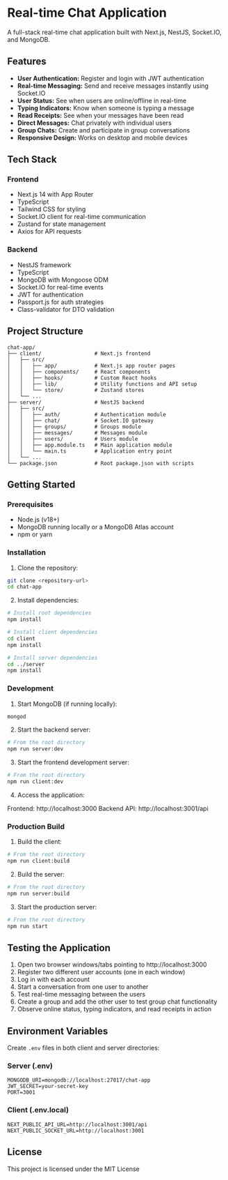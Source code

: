 # Real-time Chat Application

A full-stack real-time chat application built with Next.js, NestJS, Socket.IO, and MongoDB.

## Features

- **User Authentication:** Register and login with JWT authentication
- **Real-time Messaging:** Send and receive messages instantly using Socket.IO
- **User Status:** See when users are online/offline in real-time
- **Typing Indicators:** Know when someone is typing a message
- **Read Receipts:** See when your messages have been read
- **Direct Messages:** Chat privately with individual users
- **Group Chats:** Create and participate in group conversations
- **Responsive Design:** Works on desktop and mobile devices

## Tech Stack

### Frontend
- Next.js 14 with App Router
- TypeScript
- Tailwind CSS for styling
- Socket.IO client for real-time communication
- Zustand for state management
- Axios for API requests

### Backend
- NestJS framework
- TypeScript
- MongoDB with Mongoose ODM
- Socket.IO for real-time events
- JWT for authentication
- Passport.js for auth strategies
- Class-validator for DTO validation

## Project Structure

```
chat-app/
├── client/                 # Next.js frontend
│   ├── src/
│   │   ├── app/            # Next.js app router pages
│   │   ├── components/     # React components
│   │   ├── hooks/          # Custom React hooks
│   │   ├── lib/            # Utility functions and API setup
│   │   └── store/          # Zustand stores
│   └── ...
├── server/                 # NestJS backend
│   ├── src/
│   │   ├── auth/           # Authentication module
│   │   ├── chat/           # Socket.IO gateway
│   │   ├── groups/         # Groups module
│   │   ├── messages/       # Messages module
│   │   ├── users/          # Users module
│   │   ├── app.module.ts   # Main application module
│   │   └── main.ts         # Application entry point
│   └── ...
└── package.json            # Root package.json with scripts
```

## Getting Started

### Prerequisites

- Node.js (v18+)
- MongoDB running locally or a MongoDB Atlas account
- npm or yarn

### Installation

1. Clone the repository:

```bash
git clone <repository-url>
cd chat-app
```

2. Install dependencies:

```bash
# Install root dependencies
npm install

# Install client dependencies
cd client
npm install

# Install server dependencies
cd ../server
npm install
```

### Development

1. Start MongoDB (if running locally):

```bash
mongod
```

2. Start the backend server:

```bash
# From the root directory
npm run server:dev
```

3. Start the frontend development server:

```bash
# From the root directory
npm run client:dev
```

4. Access the application:

Frontend: http://localhost:3000
Backend API: http://localhost:3001/api

### Production Build

1. Build the client:

```bash
# From the root directory
npm run client:build
```

2. Build the server:

```bash
# From the root directory
npm run server:build
```

3. Start the production server:

```bash
# From the root directory
npm run start
```

## Testing the Application

1. Open two browser windows/tabs pointing to http://localhost:3000
2. Register two different user accounts (one in each window)
3. Log in with each account
4. Start a conversation from one user to another
5. Test real-time messaging between the users
6. Create a group and add the other user to test group chat functionality
7. Observe online status, typing indicators, and read receipts in action

## Environment Variables

Create `.env` files in both client and server directories:

### Server (.env)
```
MONGODB_URI=mongodb://localhost:27017/chat-app
JWT_SECRET=your-secret-key
PORT=3001
```

### Client (.env.local)
```
NEXT_PUBLIC_API_URL=http://localhost:3001/api
NEXT_PUBLIC_SOCKET_URL=http://localhost:3001
```

## License

This project is licensed under the MIT License
